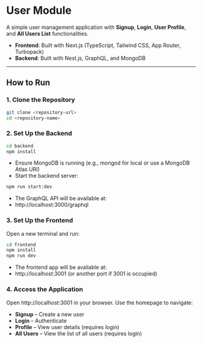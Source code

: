 # User Module

A simple user management application with **Signup**, **Login**, **User Profile**, and **All Users List** functionalities.

- **Frontend**: Built with Next.js (TypeScript, Tailwind CSS, App Router, Turbopack)
- **Backend**: Built with Nest.js, GraphQL, and MongoDB

---

## How to Run

### 1. Clone the Repository

```bash
git clone <repository-url>
cd <repository-name>
```

### 2. Set Up the Backend

```bash
cd backend
npm install
```

- Ensure MongoDB is running (e.g., mongod for local or use a MongoDB Atlas URI)
- Start the backend server:

```bash
npm run start:dev
```

- The GraphQL API will be available at:
- http://localhost:3000/graphql

### 3. Set Up the Frontend

Open a new terminal and run:
```bash
cd frontend
npm install
npm run dev
```

- The frontend app will be available at:
- http://localhost:3001 (or another port if 3001 is occupied)

### 4. Access the Application

Open http://localhost:3001 in your browser.
Use the homepage to navigate:

- **Signup** – Create a new user
- **Login** – Authenticate
- **Profile** – View user details (requires login)
- **All Users** – View the list of all users (requires login)
